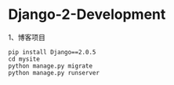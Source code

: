 # Django-2-Development

1、博客项目

```
pip install Django==2.0.5
cd mysite
python manage.py migrate
python manage.py runserver
```
